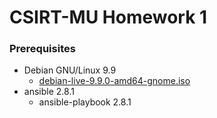 # CSIRT-MU Homework 1

### Prerequisites
* Debian GNU/Linux 9.9
  * [debian-live-9.9.0-amd64-gnome.iso](https://cdimage.debian.org/debian-cd/current-live/amd64/iso-hybrid/debian-live-9.9.0-amd64-gnome.iso)
* ansible 2.8.1
  * ansible-playbook 2.8.1
